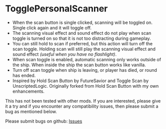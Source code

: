 # TogglePersonalScanner
- When the scan button is single clicked, scanning will be toggled on.  Single click again and it will toggle off.
- The scanning visual effect and sound effect do not play when scan toggle is turned on so that it is not too distracting during gameplay.
- You can still hold to scan if preferred, but this action will turn off the scan toggle.  Holding scan will still play the scanning visual effect and sound effect *(useful when you have no flashlight)*.
- When scan toggle is enabled, automatic scanning only works outside of the ship. When inside the ship the scan button works like vanilla.
- Turn off scan toggle when ship is leaving, or player has died, or round has ended.
- Inspired by Hold Scan Button by FutureSavior and Toggle Scan by UnscriptedLogic.  Originally forked from Hold Scan Button with my own enhancements.

This has not been tested with other mods.  If you are interested, please give it a try and if you encounter any compatibility issues, then please submit a bug as mentioned below.

Please submit bugs on github: [Issues](https://github.com/lukeprime/LethalCompany-TogglePersonalScanner/issues)